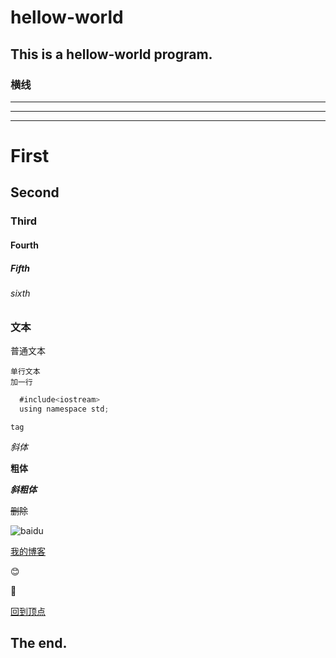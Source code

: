 # hellow-world
## This is a hellow-world program.
### 横线
***
---
___

# First
## Second
### Third
#### Fourth
##### Fifth
###### sixth

### 文本
普通文本

    单行文本
    加一行
  
```js
  #include<iostream>  
  using namespace std;
```
    
`tag`
  
*斜体*
  
**粗体**
  
***斜粗体***
  
~~删除~~
  
![baidu](http://www.baidu.com/img/bdlogo.gif "baidulogo")
  
[我的博客](http://blog.csdn.net)
  
:blush:
  
🐤
  
[回到顶点](#readme)
  
## The end.
